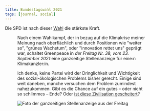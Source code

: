 ```yaml
---
title: Bundestagswahl 2021
tags: [journal, social]
---
```

Die SPD ist nach dieser [Wahl](https://www.bundeswahlleiter.de/bundestagswahlen/2021/ergebnisse/bund-99.html) die stärkste Kraft.

<figure class="lg:split-aside-1 lg:bleed">
<figcaption><p>Nach einem Wahlkampf, der in bezug auf die Klimakrise meiner Meinung nach oberflächlich und durch Positionen wie "weiter so", "grünes Wachstum", oder "Innovation rettet uns" geprägt war, schaltet Greenpeace in <em>der Freitag Nr. 38, vom 23. September 2021</em> eine ganzseitige Stellenanzeige für eine:n Klimakanzler:in.</p><p>Ich denke, keine Partei wird der Dringlichkeit und Wichtigkeit des sozial-ökologischen Problems bisher gerecht. Einige sind weit daneben, manche versuchen dem Problem zumindest nahezukommen. Gibt es die Chance auf ein gutes – oder nicht so schlimmes – Ende? Oder <a href="https://www.perlentaucher.de/buch/samuel-alexander-rupert-read/diese-zivilisation-ist-gescheitert.html">ist diese Zivilisation gescheitert</a>?</p></figcaption>
<img src="/img/journal/IMG_1236.jpg" alt="Foto der ganzseitigen Stellenanzeige aus der Freitag"></figure>



